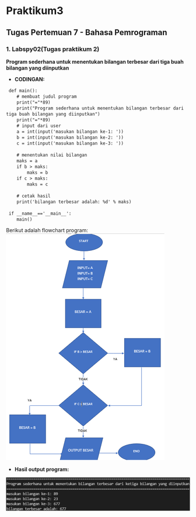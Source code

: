 # Praktikum3
## Tugas Pertemuan 7 - Bahasa Pemrograman

### 1. Labspy02(Tugas praktikum 2)
**Program sederhana untuk menentukan bilangan terbesar dari tiga buah bilangan yang diinputkan**

* **CODINGAN:**
```
 def main():
    # membuat judul program
    print("="*89)
    print("Program sederhana untuk menentukan bilangan terbesar dari tiga buah bilangan yang diinputkan")
    print("="*89)
    # input dari user
    a = int(input('masukan bilangan ke-1: '))
    b = int(input('masukan bilangan ke-2: '))
    c = int(input('masukan bilangan ke-3: '))
 
    # menentukan nilai bilangan
    maks = a
    if b > maks:
        maks = b
    if c > maks:
        maks = c
 
    # cetak hasil
    print('bilangan terbesar adalah: %d' % maks)
 
 if __name__=='__main__':
    main()
```
Berikut adalah flowchart program:
![Gambar 1](screenshoot/flowchart.png)

* **Hasil output program:**

![Gambar 2](screenshoot/ss.png)